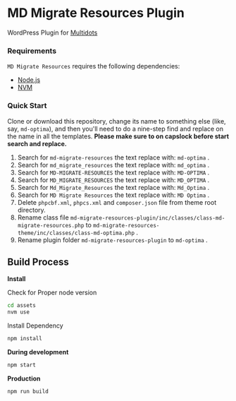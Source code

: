 # MD Migrate Resources Plugin

WordPress Plugin for [Multidots](https://www.multidots.com/)

### Requirements

`MD Migrate Resources` requires the following dependencies:

- [Node.js](https://nodejs.org/)
- [NVM](https://wptraining.md10x.com/lessons/install-nvm/) 

### Quick Start

Clone or download this repository, change its name to something else (like, say, `md-optima`), and then you'll need to do a nine-step find and replace on the name in all the templates. **Please make sure to on capslock before start search and replace.**

1. Search for `md-migrate-resources` the text replace with: `md-optima` .
2. Search for `md_migrate_resources` the text replace with: `md_optima` .
3. Search for `MD-MIGRATE-RESOURCES` the text replace with: `MD-OPTIMA` .
4. Search for `MD_MIGRATE_RESOURCES` the text replace with: `MD_OPTIMA` .
5. Search for `Md_Migrate_Resources` the text replace with: `Md_Optima` .
6. Search for `MD Migrate Resources` the text replace with: `MD Optima` .
7. Delete `phpcbf.xml`, `phpcs.xml` and `composer.json` file from theme root directory.
8. Rename class file `md-migrate-resources-plugin/inc/classes/class-md-migrate-resources.php` to `md-migrate-resources-theme/inc/classes/class-md-optima.php` .
9. Rename plugin folder `md-migrate-resources-plugin` to `md-optima` .


## Build Process

**Install**

Check for Proper node version

```bash
cd assets
nvm use
```

Install Dependency

```bash
npm install
```

**During development**

```bash
npm start
```

**Production**

```bash
npm run build
```